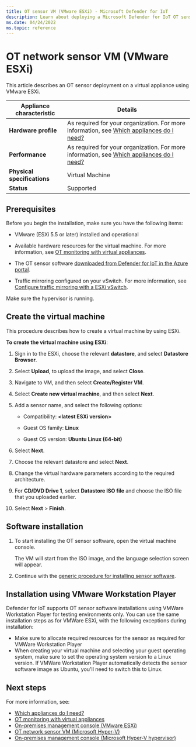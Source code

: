 ```yaml
---
title: OT sensor VM (VMware ESXi) - Microsoft Defender for IoT
description: Learn about deploying a Microsoft Defender for IoT OT sensor as a virtual appliance using VMware ESXi.
ms.date: 04/24/2022
ms.topic: reference
---
```


# OT network sensor VM (VMware ESXi)

This article describes an OT sensor deployment on a virtual appliance using VMware ESXi.

| Appliance characteristic |Details |
|---------|---------|
|**Hardware profile** | As required for your organization. For more information, see [Which appliances do I need?](../ot-appliance-sizing.md) |
|**Performance** | 	 As required for your organization. For more information, see [Which appliances do I need?](../ot-appliance-sizing.md) |
|**Physical specifications** | Virtual Machine |
|**Status** | Supported |

## Prerequisites

Before you begin the installation, make sure you have the following items:

- VMware (ESXi 5.5 or later) installed and operational

- Available hardware resources for the virtual machine. For more information, see [OT monitoring with virtual appliances](../ot-virtual-appliances.md).

- The OT sensor software [downloaded from Defender for IoT in the Azure portal](../how-to-install-software.md#download-software-files-from-the-azure-portal).

- Traffic mirroring configured on your vSwitch. For more information, see [Configure traffic mirroring with a ESXi vSwitch](../traffic-mirroring/configure-mirror-esxi.md).

Make sure the hypervisor is running.

## Create the virtual machine

This procedure describes how to create a virtual machine by using ESXi.

**To create the virtual machine using ESXi**:

1. Sign in to the ESXi, choose the relevant **datastore**, and select **Datastore Browser**.

1. Select **Upload**, to upload the image, and select **Close**.

1. Navigate to VM, and then select **Create/Register VM**.

1. Select **Create new virtual machine**, and then select **Next**.

1. Add a sensor name, and select the following options:

   - Compatibility: **&lt;latest ESXi version&gt;**

   - Guest OS family: **Linux**

   - Guest OS version: **Ubuntu Linux (64-bit)**

1. Select **Next**.

1. Choose the relevant datastore and select **Next**.

1. Change the virtual hardware parameters according to the required architecture.

1. For **CD/DVD Drive 1**, select **Datastore ISO file** and choose the ISO file that you uploaded earlier.

1. Select **Next** > **Finish**.

## Software installation

1. To start installing the OT sensor software, open the virtual machine console.

    The VM will start from the ISO image, and the language selection screen will appear.

1. Continue with the [generic procedure for installing sensor software](../how-to-install-software.md#install-ot-monitoring-software).


## Installation using VMware Workstation Player

Defender for IoT supports OT sensor software installations using VMWare Workstation Player for testing environments only. You can use the same installation steps as for VMWare ESXi, with the following exceptions during installation:

- Make sure to allocate required resources for the sensor as required for VMWare Workstation Player
- When creating your virtual machine and selecting your guest operating system, make sure to set the operating system version to a Linux version. If VMWare Workstation Player automatically detects the sensor software image as Ubuntu, you'll need to switch this to Linux.

## Next steps

For more information, see:

- [Which appliances do I need?](../ot-appliance-sizing.md)
- [OT monitoring with virtual appliances](../ot-virtual-appliances.md)
- [On-premises management console (VMware ESXi)](virtual-management-vmware.md)
- [OT network sensor VM (Microsoft Hyper-V)](virtual-sensor-hyper-v.md)
- [On-premises management console (Microsoft Hyper-V hypervisor)](virtual-management-hyper-v.md)
